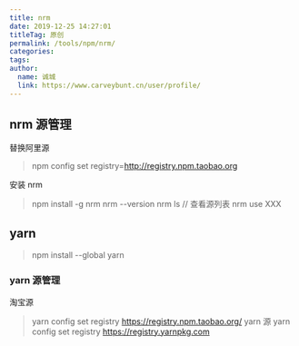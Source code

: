 ```yaml
---
title: nrm
date: 2019-12-25 14:27:01
titleTag: 原创
permalink: /tools/npm/nrm/
categories: 
tags: 
author: 
  name: 诚城
  link: https://www.carveybunt.cn/user/profile/
---
```


## nrm 源管理
替换阿里源
> npm config set registry=http://registry.npm.taobao.org

安装 nrm

> npm install -g nrm
> nrm --version
> nrm ls // 查看源列表
> nrm use XXX


## yarn

> npm install --global yarn

### yarn 源管理
淘宝源
> yarn config set registry https://registry.npm.taobao.org/
yarn 源
> yarn config set registry  https://registry.yarnpkg.com